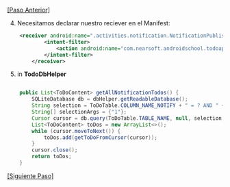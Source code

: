 [\[Paso Anterior\]](01_createNotificationPublisher.md)

4. Necesitamos declarar nuestro reciever en el Manifest:
```XML         
    <receiver android:name=".activities.notification.NotificationPublisher">
            <intent-filter>
                <action android:name="com.nearsoft.androidschool.todoapp.activities.detail.DetailActivity"/>
            </intent-filter>
        </receiver>
```

5. in **TodoDbHelper**
```java

    public List<ToDoContent> getAllNotificationTodos() {
        SQLiteDatabase db = dbHelper.getReadableDatabase();
        String selection = ToDoTable.COLUMN_NAME_NOTIFY + " = ? AND " + ToDoTable.COLUMN_NAME_DATE + "> date('now')";
        String[] selectionArgs = {"1"};
        Cursor cursor = db.query(ToDoTable.TABLE_NAME, null, selection, selectionArgs, null, null, null);
        List<ToDoContent> toDos = new ArrayList<>();
        while (cursor.moveToNext()) {
            toDos.add(getToDoFromCursor(cursor));
        }
        cursor.close();
        return toDos;
    }
```
[\[Siguiente Paso\]](03_layout.md)

